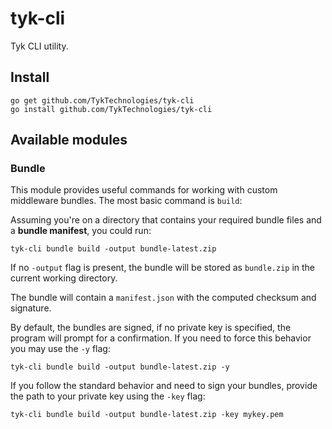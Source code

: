 # tyk-cli

Tyk CLI utility.

## Install

```
go get github.com/TykTechnologies/tyk-cli
go install github.com/TykTechnologies/tyk-cli
```

## Available modules

### Bundle

This module provides useful commands for working with custom middleware bundles. The most basic command is `build`:

Assuming you're on a directory that contains your required bundle files and a **bundle manifest**, you could run:

```
tyk-cli bundle build -output bundle-latest.zip
```

If no `-output` flag is present, the bundle will be stored as `bundle.zip` in the current working directory.

The bundle will contain a `manifest.json` with the computed checksum and signature.

By default, the bundles are signed, if no private key is specified, the program will prompt for a confirmation. If you need to force this behavior you may use the `-y` flag:

```
tyk-cli bundle build -output bundle-latest.zip -y
```

If you follow the standard behavior and need to sign your bundles, provide the path to your private key using the `-key` flag:

```
tyk-cli bundle build -output bundle-latest.zip -key mykey.pem
```

